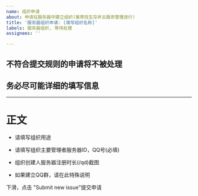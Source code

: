 ```yaml
---
name: 组织申请
about: 申请在服务器中建立组织(推荐找生存斧云服务管理进行)
title: '服务器组织申请: [填写组织名称]'
labels: 服务器组织, 等待处理
assignees: ''

---
```


## 不符合提交规则的申请将不被处理
## 务必尽可能详细的填写信息

-----

# 正文
- 请填写组织用途



- 请填写组织主要管理者服务器ID，QQ号(必填)



- 组织创建人服务器注册时长(/qd)截图



- 如果建立QQ群，请在此特殊说明



下滑，点击 "Submit new issue"提交申请
